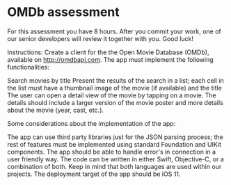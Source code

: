# OMDb assessment 

For this assessment you have 8 hours. After you commit your work, one of our senior developers will review it together with you. Good luck!


Instructions: 
Create a client for the the Open Movie Database (OMDb), available on http://omdbapi.com. The app must implement the following functionalities:

Search movies by title
Present the results of the search in a list; each cell in the list must have a thumbnail image of the movie (if available) and the title
The user can open a detail view of the movie by tapping on a movie. The details should include a larger version of the movie poster and more details about the movie (year, cast, etc.).

Some considerations about the implementation of the app:

The app can use third party libraries just for the JSON parsing process; the rest of features must be implemented using standard Foundation and UIKit components.
The app should be able to handle error's in connection in a user friendly way.
The code can be written in either Swift, Objective-C, or a combination of both. Keep in mind that both languages are used within our projects.
The deployment target of the app should be iOS 11.
